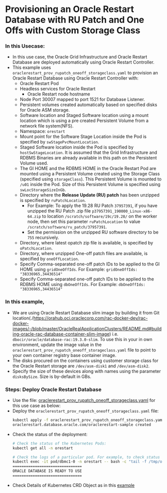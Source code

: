 # Provisioning an Oracle Restart Database with RU Patch and One Offs with Custom Storage Class
### In this Usecase:
* In this use case, the Oracle Grid Infrastructure and Oracle Restart Database are deployed automatically using Oracle Restart Controller. 
* This example uses `oraclerestart_prov_rupatch_oneoff_storageclass.yaml` to provision an Oracle Restart Database using Oracle Restart Controller with:
  * Oracle Restart Pod
  * Headless services for Oracle Restart
    * Oracle Restart node hostname
  * Node Port 30007 mapped to port 1521 for Database Listener.  
  * Persistent volumes created automatically based on specified disks for Oracle ASM storage.
  * Software location and Staged Software location using a mount location which is using a pre created Persistent Volume from a network file system(NFS).
  * Namespace: `orestart`
  * Mount point for the Software Stage Location inside the Pod is specified by `swStagePvcMountLocation`.
  * Staged Software location inside the Pod is specified by `hostSwStageLocation`. It is assumed that the Grid Infrastructure and RDBMS Binaries are already available in this path on the Persistent Volume used.
  * The GI HOME and the RDBMS HOME in the Oracle Restart Pod are mounted using a Persistent Volume created using the Storage Class (specified using `storageClass`). This Persistent Volume is mounted to `/u01` inside the Pod. Size of this Persistent Volume is specified using `swLocStorageSizeInGb`.
  * Directory where the **Release Update (RU) patch** has been unzipped is specified by `ruPatchLocation`. 
    * For Example: To apply the 19.28 RU Patch `37957391`, if you have unzipped the RU Patch .zip file `p37957391_190000_Linux-x86-64.zip` to location `/scratch/software/19c/19.28/` on the worker node, then set this parameter `ruPatchLocation` to value `/scratch/software/ru_patch/37957391`.
    * Set the permission on the unzipped RU software directory to be `755` recursively.
  * Directory, where latest opatch zip file is available, is specified by `oPatchLocation`.
  * Directory, where unzipped One-off patch files are available, is specified by `oneOffLocation`.
  * Specify Comma-separated one-off patch IDs to be applied to the GI HOME using `gridOneOffIds`. For Example: `gridOneOffIds: "38336965,34436514"`
  * Specify Comma-separated one-off patch IDs to be applied to the RDBMS HOME using `dbOneOffIds`. For Example: `dbOneOffIds: "38336965,34436514"`

### In this example, 
  * We are using Oracle Restart Database slim image by building it from Git location(./https://orahub.oci.oraclecorp.com/rac-docker-dev/rac-docker-images/-/blob/master/OracleRealApplicationClusters/README.md#building-oracle-rac-database-container-slim-image) i.e. `dbocir/oracle/database-rac:19.3.0-slim`. To use this in your in own environment, update the image value in the `oraclerestart_prov_rupatch_oneoff_storageclass.yaml` file to point to your own container registry base container image.
  * The disks procured on the containers using customer storage class for the Oracle Restart storage are `/dev/asm-disk1` and `/dev/asm-disk2`. 
  * Specify the size of these devices along with names using the parameter `disksBySize`. Size is by-default in GBs.

### Steps: Deploy Oracle Restart Database  
* Use the file: [oraclerestart_prov_rupatch_oneoff_storageclass.yaml](./oraclerestart_prov_rupatch_oneoff_storageclass.yaml) for this use case as below:
* Deploy the `oraclerestart_prov_rupatch_oneoff_storageclass.yaml` file:
    ```sh
    kubectl apply -f oraclerestart_prov_rupatch_oneoff_storageclass.yaml
    oraclerestart.database.oracle.com/oraclerestart-sample created
    ```
* Check the status of the deployment:
    ```sh
    # Check the status of the Kubernetes Pods:    
    kubectl get all -n orestart

    # Check the logs of a particular pod. For example, to check status of pod "dbmc1-0":    
    kubectl exec -it pod/dbmc1-0 -n orestart -- bash -c "tail -f /tmp/orod/oracle_db_setup.log"
    ===============================
    ORACLE DATABASE IS READY TO USE
    ===============================
    ```
* Check Details of Kubernetes CRD Object as in this [example](./orestart_db_rupatch_oneoffs_object.txt)